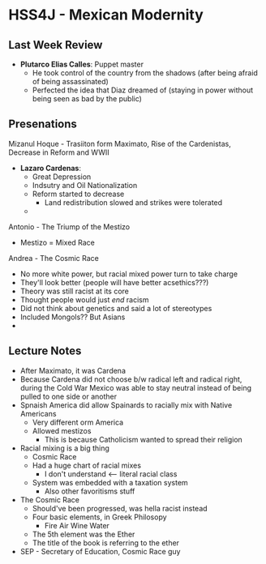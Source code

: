 # HSS4J - Mexican Modernity

## Last Week Review
- **Plutarco Elias Calles**: Puppet master
	- He took control of the country from the shadows (after being afraid of being assassinated)
	- Perfected the idea that Diaz dreamed of (staying in power without being seen as bad by the public)

## Presenations
Mizanul Hoque - Trasiiton form Maximato, Rise of the Cardenistas, Decrease in Reform and WWII
- **Lazaro Cardenas**: 
	- Great Depression
	- Indsutry and Oil Nationalization
	- Reform started to decrease
		- Land redistribution slowed and strikes were tolerated
	- 

Antonio - The Triump of the Mestizo
- Mestizo = Mixed Race

Andrea - The Cosmic Race
-  No more white power, but racial mixed power turn to take charge
- They'll look better (people will have better acsethics???)
- Theory was still racist at its core
- Thought people would just *end* racism
- Did not think about genetics and said a lot of stereotypes
- Included Mongols?? But Asians 
- 


## Lecture Notes
- After Maximato, it was Cardena 
- Because Cardena did not choose b/w radical left and radical right, during the Cold War Mexico was able to stay neutral instead of being pulled to one side or another
- Spnaish America did allow Spainards to racially mix with Native Americans
	- Very different orm America
	- Allowed mestizos
		- This is because Catholicism wanted to spread their religion
- Racial mixing is a big thing
	- Cosmic Race
	- Had a huge chart of racial mixes 
		- I don't understand <-- literal racial class
	- System was embedded with a taxation system
		- Also other favoritisms stuff
- The Cosmic Race 
	- Should've been progressed, was hella racist instead
	- Four basic elements, in Greek Philosopy
		- Fire Air Wine Water 
	- The 5th element was the Ether
	- The title of the book is referring to the ether
- SEP - Secretary of Education, Cosmic Race guy 



